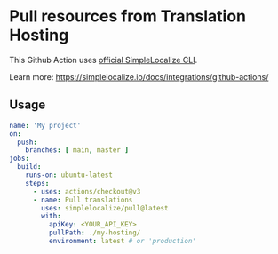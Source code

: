# Pull resources from Translation Hosting

This Github Action uses [official SimpleLocalize CLI](https://github.com/simplelocalize/simplelocalize-cli).

Learn more: https://simplelocalize.io/docs/integrations/github-actions/

## Usage

```yml
name: 'My project'
on:
  push:
    branches: [ main, master ]
jobs:
  build:
    runs-on: ubuntu-latest
    steps:
      - uses: actions/checkout@v3
      - name: Pull translations
        uses: simplelocalize/pull@latest
        with:
          apiKey: <YOUR_API_KEY>
          pullPath: ./my-hosting/
          environment: latest # or 'production'
```
